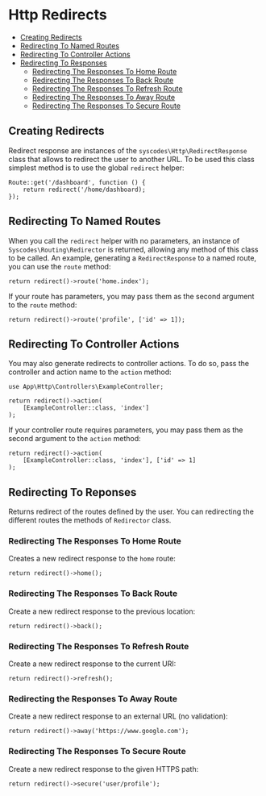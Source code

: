 # Http Redirects

- [Creating Redirects](#creating-redirects)
- [Redirecting To Named Routes](#redirecting-named-routes)
- [Redirecting To Controller Actions](#redirecting-controller-actions)
- [Redirecting To Responses](#redirecting-responses)
    - [Redirecting The Responses To Home Route](#redirecting-home-route)
    - [Redirecting The Responses To Back Route](#redirecting-back-route)
    - [Redirecting The Responses To Refresh Route](#redirecting-refresh-route)
    - [Redirecting The Responses To Away Route](#redirecting-away-route)
    - [Redirecting The Responses To Secure Route](#redirecting-secure-route)

<a name="creating-redirects"></a>
## Creating Redirects

Redirect response are instances of the `syscodes\Http\RedirectResponse` class that allows to redirect the user to another URL.  To be used this class simplest method is to use the global `redirect` helper:

    Route::get('/dashboard', function () {
        return redirect('/home/dashboard);
    });

<a name="redirecting-named-routes"></a>
## Redirecting To Named Routes

When you call the `redirect` helper with no parameters, an instance of `Syscodes\Routing\Redirector` is returned, allowing any method of this class to be called. An example, generating a `RedirectResponse` to a named route, you can use the `route` method:

    return redirect()->route('home.index');

If your route has parameters, you may pass them as the second argument to the `route` method:

    return redirect()->route('profile', ['id' => 1]);

<a name="redirecting-controller-actions"></a>
## Redirecting To Controller Actions

You may also generate redirects to controller actions. To do so, pass the controller and action name to the `action` method:

    use App\Http\Controllers\ExampleController;

    return redirect()->action(
        [ExampleController::class, 'index']
    );

If your controller route requires parameters, you may pass them as the second argument to the `action` method:

    return redirect()->action(
        [ExampleController::class, 'index'], ['id' => 1]
    );

<a name="redirecting-responses"></a>
## Redirecting To Reponses

Returns redirect of the routes defined by the user. You can redirecting the different routes the methods of `Redirector` class.

<a name="redirecting-home-route"></a>
### Redirecting The Responses To Home Route

Creates a new redirect response to the `home` route:

    return redirect()->home();

<a name="redirecting-back-route"></a>
### Redirecting The Responses To Back Route

Create a new redirect response to the previous location:

    return redirect()->back();

<a name="redirecting-refresh-route"></a>
### Redirecting The Responses To Refresh Route

Create a new redirect response to the current URI:

    return redirect()->refresh();

<a name="redirecting-away-route"></a>
### Redirecting the Responses To Away Route

Create a new redirect response to an external URL (no validation):

    return redirect()->away('https://www.google.com');

<a name="redirecting-secure-route"></a>
### Redirecting The Responses To Secure Route

Create a new redirect response to the given HTTPS path:

    return redirect()->secure('user/profile');